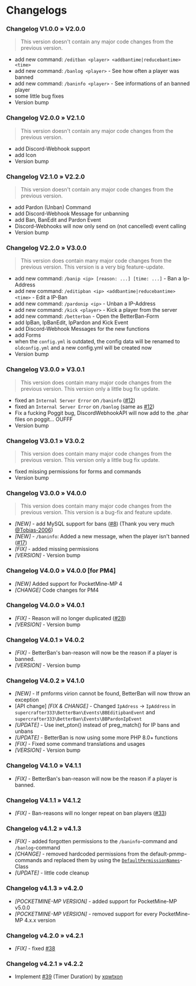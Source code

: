 # Changelogs

### Changelog V1.0.0 » V2.0.0
> This version doesn't contain any major code changes from the previous version.
- add new command: `/editban <player> <addbantime|reducebantime> <time>`
- add new command: `/banlog <player>` - See how often a player was banned
- add new command: `/baninfo <player>` - See informations of an banned player
- some little bug fixes
- Version bump

### Changelog V2.0.0 » V2.1.0
> This version doesn't contain any major code changes from the previous version.
- add Discord-Webhook support
- add Icon
- Version bump

### Changelog V2.1.0 » V2.2.0
> This version doesn't contain any major code changes from the previous version.
- add Pardon (Unban) Command
- add Discord-Webhook Message for unbanning
- add Ban, BanEdit and Pardon Event
- Discord-Webhooks will now only send on (not cancelled) event calling
- Version bump

### Changelog V2.2.0 » V3.0.0
> This version does contain many major code changes from the previous version. This version is a very big feature-update.
- add new command: `/banip <ip> [reason: ...] [time: ...]` - Ban a Ip-Address
- add new command: `/editipban <ip> <addbantime|reducebantime> <time>` - Edit a IP-Ban
- add new command: `/pardonip <ip>` - Unban a IP-Address
- add new command: `/kick <player>` - Kick a player from the server
- add new command: `/betterban` - Open the BetterBan-Form
- add IpBan, IpBanEdit, IpPardon and Kick Event
- add Discord-Webhook Messages for the new functions
- add Forms
- when the `config.yml` is outdated, the config data will be renamed to `oldconfig.yml` and a new config.yml will be created now
- Version bump

### Changelog V3.0.0 » V3.0.1
> This version does contain many major code changes from the previous version. This version only a little bug fix update.
- fixed an `Internal Server Error` on `/baninfo` ([#12](https://github.com/supercrafter333/BetterBan/issues/12))
- fixed an `Internal Server Error` on `/banlog` (same as [#12](https://github.com/supercrafter333/BetterBan/issues/12))
- Fix a fucking Poggit bug, DiscordWebhookAPI will now add to the .phar files on poggit... OUFFF
- Version bump

### Changelog V3.0.1 » V3.0.2
> This version does contain many major code changes from the previous version. This version only a little bug fix update.
- fixed missing permissions for forms and commands
- Version bump

### Changelog V3.0.0 » V4.0.0
> This version does contain many major code changes from the previous version. This version is a bug-fix and feature update.
- *[NEW]* - add MySQL support for bans ([#8](https://github.com/supercrafter333/BetterBan/issues/8)) (Thank you very much [@Tobias-2006](https://github.com/Tobias-2006))
- *[NEW]* - `/baninfo`: Added a new message, when the player isn't banned ([#17](https://github.com/supercrafter333/BetterBan/issues/17))
- *[FIX]* - added missing permissions
- *[VERSION]* - Version bump

### Changelog V4.0.0 » V4.0.0 [for PM4]
- *[NEW]* Added support for PocketMine-MP 4
- *[CHANGE]* Code changes for PM4

### Changelog V4.0.0 » V4.0.1
- *[FIX]* - Reason will no longer duplicated ([#28](https://github.com/supercrafter333/BetterBan/issues/28))
- *[VERSION]* - Version bump

### Changelog V4.0.1 » V4.0.2
- *[FIX]* - BetterBan's ban-reason will now be the reason if a player is banned.
- *[VERSION]* - Version bump

### Changelog V4.0.2 » V4.1.0
- *[NEW]* - If pmforms virion cannot be found, BetterBan will now throw an exception
- [API change]  *[FIX & CHANGE]* - Changed `IpAdress` -> `IpAddress` in `supercrafter333\BetterBan\Events\BBEditipbanEvent` and `supercrafter333\BetterBan\Events\BBPardonIpEvent`
- *[UPDATE]* - Use inet_pton() instead of preg_match() for IP bans and unbans
- *[UPDATE]* - BetterBan is now using some more PHP 8.0+ functions
- *[FIX]* - Fixed some command translations and usages
- *[VERSION]* - Version bump

### Changelog V4.1.0 » V4.1.1
- *[FIX]* - BetterBan's ban-reason will now be the reason if a player is banned.

### Changelog V4.1.1 » V4.1.2
- *[FIX]* - Ban-reasons will no longer repeat on ban players ([#33](https://github.com/supercrafter333/BetterBan/issues/33))

### Changelog v4.1.2 » v4.1.3
- *[FIX]* - added forgotten permissions to the `/baninfo`-command and `/banlog`-command
- *[CHANGE]* - removed hardcoded permissions from the default-pmmp-commands and replaced them by using the [`DefaultPermissionNames`](https://github.com/pmmp/PocketMine-MP/blob/stable/src/permission/DefaultPermissionNames.php)-Class
- *[UPDATE]* - little code cleanup

### Changelog v4.1.3 » v4.2.0
- *[POCKETMINE-MP VERSION]* - added support for PocketMine-MP v5.0.0
- *[POCKETMINE-MP VERSION]* - removed support for every PocketMine-MP 4.x.x version

### Changelog v4.2.0 » v4.2.1
- *[FIX]* - fixed [#38](https://github.com/supercrafter333/BetterBan/issues/38)

### Changelog v4.2.1 » v4.2.2
- Implement [#39](https://github.com/supercrafter333/BetterBan/issues/39) (Timer Duration) by [xqwtxon](https://github.com/xqwtxon)